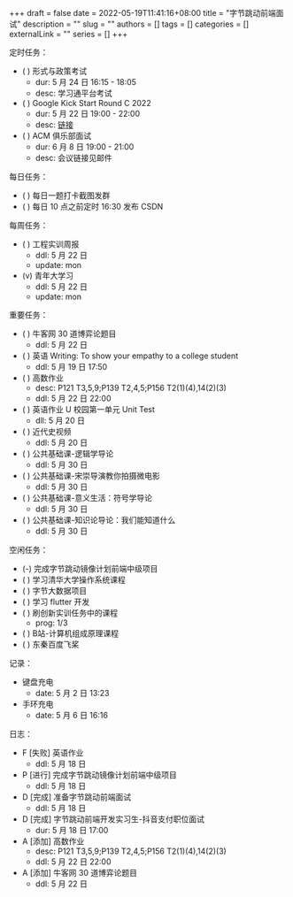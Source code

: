 +++ 
draft = false
date = 2022-05-19T11:41:16+08:00
title = "字节跳动前端面试"
description = ""
slug = ""
authors = []
tags = []
categories = []
externalLink = ""
series = []
+++

定时任务：
- ( ) 形式与政策考试
    - dur: 5 月 24 日 16:15 - 18:05
    - desc: 学习通平台考试
- ( ) Google Kick Start Round C 2022
    - dur: 5 月 22 日 19:00 - 22:00
    - desc: [链接](https://codingcompetitions.withgoogle.com/kickstart)
- ( ) ACM 俱乐部面试
    - dur: 6 月 8 日 19:00 - 21:00
    - desc: 会议链接见邮件

每日任务：
- ( ) 每日一题打卡截图发群
- ( ) 每日 10 点之前定时 16:30 发布 CSDN

每周任务：
- ( ) 工程实训周报
    - ddl: 5 月 22 日
    - update: mon
- (v) 青年大学习
    - ddl: 5 月 22 日
    - update: mon

重要任务：
- ( ) 牛客网 30 道博弈论题目
    - ddl: 5 月 22 日
- ( ) 英语 Writing: To show your empathy to a college student
    - ddl: 5 月 19 日 17:50
- ( ) 高数作业
    - desc: P121 T3,5,9;P139 T2,4,5;P156 T2(1)(4),14(2)(3)
    - ddl: 5 月 22 日 22:00
- ( ) 英语作业 U 校园第一单元 Unit Test
    - dll: 5 月 20 日
- ( ) 近代史视频
    - ddl: 5 月 20 日
- ( ) 公共基础课-逻辑学导论
    - ddl: 5 月 30 日
- ( ) 公共基础课-宋崇导演教你拍摄微电影
    - ddl: 5 月 30 日
- ( ) 公共基础课-意义生活：符号学导论
    - ddl: 5 月 30 日
- ( ) 公共基础课-知识论导论：我们能知道什么
    - ddl: 5 月 30 日

空闲任务：
- (-) 完成字节跳动镜像计划前端中级项目
- ( ) 学习清华大学操作系统课程
- ( ) 字节大数据项目
- ( ) 学习 flutter 开发
- ( ) 刷创新实训任务中的课程
    - prog: 1/3
- ( ) B站-计算机组成原理课程
- ( ) 东秦百度飞桨

记录：
- 键盘充电
  - date: 5 月 2 日 13:23
- 手环充电
  - date: 5 月 6 日 16:16

日志：
- F [失败] 英语作业
    - ddl: 5 月 18 日 
- P [进行] 完成字节跳动镜像计划前端中级项目
    - ddl: 5 月 18 日
- D [完成] 准备字节跳动前端面试
    - ddl: 5 月 18 日
- D [完成] 字节跳动前端开发实习生-抖音支付职位面试
    - dur: 5 月 18 日 17:00 
- A [添加] 高数作业 
    - desc: P121 T3,5,9;P139 T2,4,5;P156 T2(1)(4),14(2)(3)
    - ddl: 5 月 22 日 22:00
- A [添加] 牛客网 30 道博弈论题目
    - ddl: 5 月 22 日